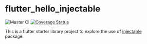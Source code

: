 # flutter_hello_injectable

![Master CI](https://github.com/Star-Lord-XIII/flutter_hello_injectable/actions/workflows/master.yml/badge.svg)
[![Coverage Status](https://coveralls.io/repos/github/Star-Lord-XIII/flutter_hello_injectable/badge.svg?branch=master)](https://coveralls.io/github/Star-Lord-XIII/flutter_hello_injectable?branch=master)

This is a flutter starter library project to explore the use of 
[injectable](https://pub.dev/packages/injectable) package.